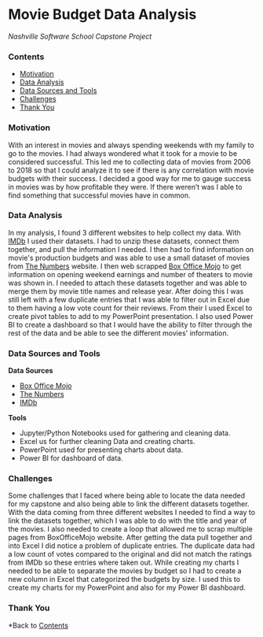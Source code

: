 # Movie Budget Data Analysis
*Nashville Software School Capstone Project*

### **Contents**
- [Motivation](#Motivation)
- [Data Analysis](#Data-Analysis)
- [Data Sources and Tools](#Data-Sources-and-Tools)
- [Challenges](#Challenges)
- [Thank You](#Thank-You)



### **Motivation**
With an interest in movies and always spending weekends with my family to go to the movies. I had always wondered what it took for a movie to be considered successful. This led me to collecting data of movies from 2006 to 2018 so that I could analyze it to see if there is any correlation with movie budgets with their success. I decided a good way for me to gauge success in movies was by how profitable they were. If there weren’t was I able to find something that successful movies have in common.




### **Data Analysis**
In my analysis, I found 3 different websites to help collect my data. With [IMDb](https://www.imdb.com/) I used their datasets. I had to unzip these datasets, connect them together, and pull the information I needed. I then had to find information on movie's production budgets and was able to use a small dataset of movies from [The Numbers](https://www.the-numbers.com/) website. I  then web scrapped [Box Office Mojo](https://www.boxofficemojo.com/?ref_=bo_nb_yl_mojologo) to get information on opening weekend earnings and number of theaters to movie was shown in. I needed to attach these datasets together and was able to merge them by movie title names and release year. After doing this I was still left with a few duplicate entries that I was able to filter out in Excel due to them having a low vote count for their reviews. From their I used Excel to create pivot tables to add to my PowerPoint presentation. I also used Power BI to create a dashboard so that I would have the ability to filter through the rest of the data and be able to see the different movies' information.








### **Data Sources and Tools**
**Data Sources**
- [Box Office Mojo](https://www.boxofficemojo.com/?ref_=bo_nb_yl_mojologo)
- [The Numbers](https://www.the-numbers.com/)
- [IMDb](https://www.imdb.com/)

**Tools**
- Jupyter/Python Notebooks used for gathering and cleaning data.
- Excel us for further cleaning Data and creating charts.
- PowerPoint used for presenting charts about data.
- Power BI for dashboard of data.






### **Challenges**
Some challenges that I faced where being able to locate the data needed for my capstone and also being able to link the different datasets together. With the data coming from three different websites I needed to find a way to link the datasets together, which I was able to do with the title and year of the movies. I also needed to create a loop that allowed me to scrap multiple pages from BoxOfficeMojo website. After getting the data pull together and into Excel I did notice a problem of duplicate entries. The duplicate data had a low count of votes compared to the original and did not match the ratings from IMDb so these entries where taken out. While creating my charts I needed to be able to separate the movies by budget so I had to create a new column in Excel that categorized the budgets by size. I used this to create my charts for my PowerPoint and also for my Power BI dashboard.









### **Thank You**

*Back to [Contents](#Contents)
